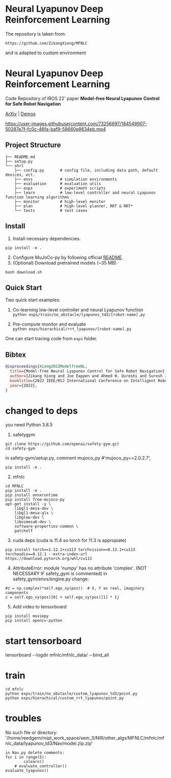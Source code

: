 # Neural Lyapunov Deep Reinforcement Learning
The repository is taken from:
```commandline
https://github.com/ZikangXiong/MFNLC
```
and is adapted to custom environment

# Neural Lyapunov Deep Reinforcement Learning

Code Repository of IROS 22' paper **Model-free Neural Lyapunov Control for Safe Robot Navigation**

[ArXiv](https://arxiv.org/abs/2203.01190) | [Demos](https://sites.google.com/view/mf-nlc)

https://user-images.githubusercontent.com/73256697/184549907-50287e7f-fc0c-46fa-baf9-58660e8634eb.mp4

## Project Structure

```
├── README.md
├── setup.py
└── shrl
    ├── config.py       # config file, including data path, default devices, ect. 
    ├── envs            # simulation environments
    ├── evaluation      # evaluation utils
    ├── exps            # experiment scripts
    ├── learn           # low-level controller and neural Lyapunov function learning algorithms
    ├── monitor         # high-level monitor
    ├── plan            # high-level planner, RRT & RRT*
    └── tests           # test cases
```

## Install

1. Install necessary dependencies.

```commandline
pip install -e .
```

2. Configure MuJoCo-py by following official [README](https://github.com/openai/mujoco-py).
3. (Optional) Download pretrained models (~35 MB)

```commandline
bash download.sh
```

## Quick Start

Two quick start examples:

1. Co-learning low-level controller and neural Lyapunov function  
   `python exps/train/no_obstacle/lyapunov_td3/[robot-name].py`

2. Pre-compute monitor and evaluate  
   `python exps/hierachical/rrt_lyapunov/[robot-name].py`

One can start tracing code from `exps` folder.

## Bibtex

```bibtex
@inproceedings{Xiong2022ModelfreeNL,
  title={Model-free Neural Lyapunov Control for Safe Robot Navigation},
  author={Zikang Xiong and Joe Eappen and Ahmed H. Qureshi and Suresh Jagannathan},
  booktitle={2022 IEEE/RSJ International Conference on Intelligent Robots and Systems (IROS)},
  year={2022},
}
```




# changed to deps
you need Python 3.8.5
1. safetygym 
```commandline
git clone https://github.com/openai/safety-gym.git
cd safety-gym
```
in safety-gym/setup.py, comment mujoco_py
#'mujoco_py==2.0.2.7',

```commandline
pip install -e .
```

2. mfnlc
```commandline
cd MFNLC
pip install -e .
pip install onnxruntime
pip install free-mujoco-py
apt-get install -y \
    libgl1-mesa-dev \
    libgl1-mesa-glx \
    libglew-dev \
    libosmesa6-dev \
    software-properties-common \
    patchelf
```
3. cuda deps (cuda is 11.4 so torch for 11.3 is appropiate)
```commandline
pip install torch==1.12.1+cu113 torchvision==0.13.1+cu113 torchaudio==0.12.1 --extra-index-url https://download.pytorch.org/whl/cu113
```

4. AttributeError: module 'numpy' has no attribute 'complex'. 
   (NOT NECESSARY IF safety_gym is commented)
in safety_gym/envs/engine.py
change:
```commandline
#z = np.complex(*self.ego_xy(pos))  # X, Y as real, imaginary components
z = self.ego_xy(pos)[0] + self.ego_xy(pos)[1] * 1j
```

5. Add video to tensorboard
```commandline
pip install moviepy
pip install opencv-python
```
# start tensorboard
tensorboard --logdir mfnlc/mfnlc_data/ --bind_all

# train
```commandline
cd mfnlc
python exps/train/no_obstacle/custom_lyapunov_td3/point.py
python exps/hierachical/custom_rrt_lyapunov/point.py
```

# troubles
No such file or directory: '/home/reedgern/mipt_work_space/sem_3/NIR/other_algs/MFNLC/mfnlc/mfnlc_data/lyapunov_td3/Nav/model.zip.zip'

```commandline
in Nav.py delete comments:
for i in range(5):
        colearn()
    # evaluate_controller()
evaluate_lyapunov()
```